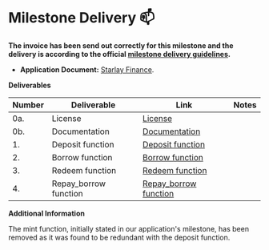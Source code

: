 # Milestone Delivery :mailbox:

**The invoice has been send out correctly for this milestone and the delivery is according to the official [milestone delivery guidelines](https://github.com/smart-contract-bounty/Support-Docs/blob/master/milestone-deliverables-guidelines.md).**  

* **Application Document:** [Starlay Finance](https://github.com/Chidasan/Ecosystem-Grants/blob/master/applications/starlay_finance.md).

**Deliverables**

| Number | Deliverable | Link | Notes |
| ------------- | ------------- | ------------- |------------- |
| 0a. | License | [License](https://github.com/starlay-finance/starlay-protocol-wasm/blob/main/LICENSE.md) | 　|
| 0b. | Documentation | [Documentation](https://docs.starlay.finance) |　 |
| 1. | Deposit function | [Deposit function](https://github.com/starlay-finance/starlay-protocol-wasm/blob/main/logics/impls/pool/mod.rs#L308)  | |
| 2. | Borrow function | [Borrow function](https://github.com/starlay-finance/starlay-protocol-wasm/blob/main/logics/impls/pool/mod.rs#L339) | |
| 3. | Redeem function | [Redeem function](https://github.com/starlay-finance/starlay-protocol-wasm/blob/main/logics/impls/pool/mod.rs#L322) | |
| 4. | Repay_borrow function| [Repay_borrow function](https://github.com/starlay-finance/starlay-protocol-wasm/blob/main/logics/impls/pool/mod.rs#L35)

**Additional Information**

The mint function, initially stated in our application's milestone, has been removed as it was found to be redundant with the deposit function. 
